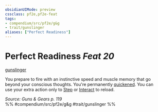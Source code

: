 ```yaml
---
obsidianUIMode: preview
cssclass: pf2e,pf2e-feat
tags:
- compendium/src/pf2e/g&g
- trait/gunslinger
aliases: ["Perfect Readiness"]
---
```

# Perfect Readiness  *Feat 20*  
[gunslinger](../../rules/traits/gunslinger-g-g.md)  


You prepare to fire with an instinctive speed and muscle memory that go beyond your conscious thoughts. You're permanently [quickened](../../rules/conditions.md#Quickened). You can use your extra action only to [Step](../../rules/actions/step.md) or [Interact](../../rules/actions/interact.md) to reload.

*Source: Guns & Gears p. 119*  
%% #compendium/src/pf2e/g&g #trait/gunslinger %%